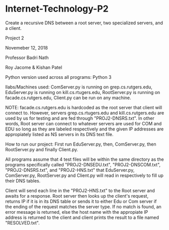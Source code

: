 # Internet-Technology-P2
Create a recursive DNS between a root server, two specialized servers, and a client.

Project 2

Novemeber 12, 2018

Professor Badri Nath

Roy Jacome & Kishan Patel

Python version used across all programs: Python 3

Ilabs/Machines used: ComServer.py is running on grep.cs.rutgers.edu, EduServer.py is running on kill.cs.rtugers.edu, RootServer.py is running on facade.cs.rutgers.edu, Client.py can be run on any machine.

NOTE: facade.cs.rutgers.edu is hardcoded as the root server that client will connect to. However, servers grep.cs.rtugers.edu and kill.cs.rutgers.edu are used by us for testing and are fed through "PROJ2-DNSRS.txt". In other words, Root server can connect to whatever servers are used for COM and EDU so long as they are labeled respectively and the given IP addresses are appropiately listed as NS servers in its DNS text file.

How to run our project: First run EduServer.py, then, ComServer.py, then RootServer.py and finally Client.py.

All programs assume that 4 test files will be within the same directory as the programs specifically called "PROJ2-DNSEDU.txt", "PROJ2-DNSCOM.txt", "PROJ2-DNSRS.txt", and "PROJ2-HNS.txt" that EduServer.py, ComServer.py, RootServer.py and Client.py will read in respectively to fill up their DNS tables.

Client will send each line in the "PROJ2-HNS.txt" to the Root server and awaits for a response. Root server then looks up the client's request, returns IP if it is in its DNS table or sends it to either Edu or Com server if the ending of the request matches the server type. If no match is found, an error message is returned, else the host name with the appropiate IP address is returned to the client and client prints the result to a file named "RESOLVED.txt".